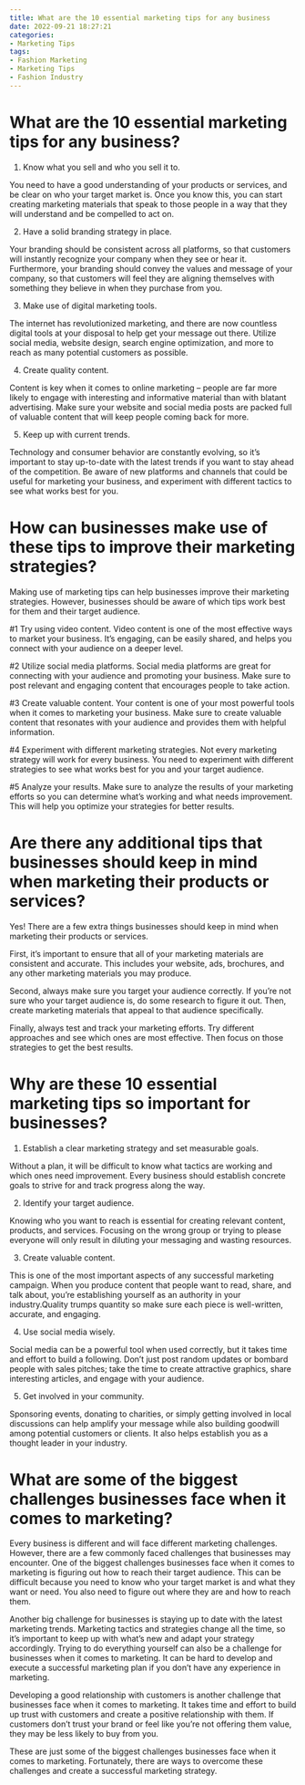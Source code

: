 ```yaml
---
title: What are the 10 essential marketing tips for any business
date: 2022-09-21 18:27:21
categories:
- Marketing Tips
tags:
- Fashion Marketing
- Marketing Tips
- Fashion Industry
---
```



#  What are the 10 essential marketing tips for any business?

1. Know what you sell and who you sell it to.

You need to have a good understanding of your products or services, and be clear on who your target market is. Once you know this, you can start creating marketing materials that speak to those people in a way that they will understand and be compelled to act on.

2. Have a solid branding strategy in place.

Your branding should be consistent across all platforms, so that customers will instantly recognize your company when they see or hear it. Furthermore, your branding should convey the values and message of your company, so that customers will feel they are aligning themselves with something they believe in when they purchase from you.

3. Make use of digital marketing tools.

The internet has revolutionized marketing, and there are now countless digital tools at your disposal to help get your message out there. Utilize social media, website design, search engine optimization, and more to reach as many potential customers as possible.

4. Create quality content.

Content is key when it comes to online marketing – people are far more likely to engage with interesting and informative material than with blatant advertising. Make sure your website and social media posts are packed full of valuable content that will keep people coming back for more.

5. Keep up with current trends.

Technology and consumer behavior are constantly evolving, so it’s important to stay up-to-date with the latest trends if you want to stay ahead of the competition. Be aware of new platforms and channels that could be useful for marketing your business, and experiment with different tactics to see what works best for you.

#  How can businesses make use of these tips to improve their marketing strategies?

Making use of marketing tips can help businesses improve their marketing strategies. However, businesses should be aware of which tips work best for them and their target audience.

#1 Try using video content.
Video content is one of the most effective ways to market your business. It’s engaging, can be easily shared, and helps you connect with your audience on a deeper level.

#2 Utilize social media platforms.
Social media platforms are great for connecting with your audience and promoting your business. Make sure to post relevant and engaging content that encourages people to take action.

#3 Create valuable content.
Your content is one of your most powerful tools when it comes to marketing your business. Make sure to create valuable content that resonates with your audience and provides them with helpful information.

#4 Experiment with different marketing strategies.
Not every marketing strategy will work for every business. You need to experiment with different strategies to see what works best for you and your target audience.

#5 Analyze your results.
Make sure to analyze the results of your marketing efforts so you can determine what’s working and what needs improvement. This will help you optimize your strategies for better results.

#  Are there any additional tips that businesses should keep in mind when marketing their products or services?

Yes! There are a few extra things businesses should keep in mind when marketing their products or services.

First, it’s important to ensure that all of your marketing materials are consistent and accurate. This includes your website, ads, brochures, and any other marketing materials you may produce.

Second, always make sure you target your audience correctly. If you’re not sure who your target audience is, do some research to figure it out. Then, create marketing materials that appeal to that audience specifically.

Finally, always test and track your marketing efforts. Try different approaches and see which ones are most effective. Then focus on those strategies to get the best results.

#  Why are these 10 essential marketing tips so important for businesses?

1. Establish a clear marketing strategy and set measurable goals.

Without a plan, it will be difficult to know what tactics are working and which ones need improvement. Every business should establish concrete goals to strive for and track progress along the way.

2. Identify your target audience.

Knowing who you want to reach is essential for creating relevant content, products, and services. Focusing on the wrong group or trying to please everyone will only result in diluting your messaging and wasting resources.

3. Create valuable content.

This is one of the most important aspects of any successful marketing campaign. When you produce content that people want to read, share, and talk about, you’re establishing yourself as an authority in your industry.Quality trumps quantity so make sure each piece is well-written, accurate, and engaging.

4. Use social media wisely.

Social media can be a powerful tool when used correctly, but it takes time and effort to build a following. Don’t just post random updates or bombard people with sales pitches; take the time to create attractive graphics, share interesting articles, and engage with your audience.

5. Get involved in your community.

Sponsoring events, donating to charities, or simply getting involved in local discussions can help amplify your message while also building goodwill among potential customers or clients. It also helps establish you as a thought leader in your industry.

#  What are some of the biggest challenges businesses face when it comes to marketing?

Every business is different and will face different marketing challenges. However, there are a few commonly faced challenges that businesses may encounter. One of the biggest challenges businesses face when it comes to marketing is figuring out how to reach their target audience. This can be difficult because you need to know who your target market is and what they want or need. You also need to figure out where they are and how to reach them.

Another big challenge for businesses is staying up to date with the latest marketing trends. Marketing tactics and strategies change all the time, so it’s important to keep up with what’s new and adapt your strategy accordingly. Trying to do everything yourself can also be a challenge for businesses when it comes to marketing. It can be hard to develop and execute a successful marketing plan if you don’t have any experience in marketing.

Developing a good relationship with customers is another challenge that businesses face when it comes to marketing. It takes time and effort to build up trust with customers and create a positive relationship with them. If customers don’t trust your brand or feel like you’re not offering them value, they may be less likely to buy from you.

These are just some of the biggest challenges businesses face when it comes to marketing. Fortunately, there are ways to overcome these challenges and create a successful marketing strategy.